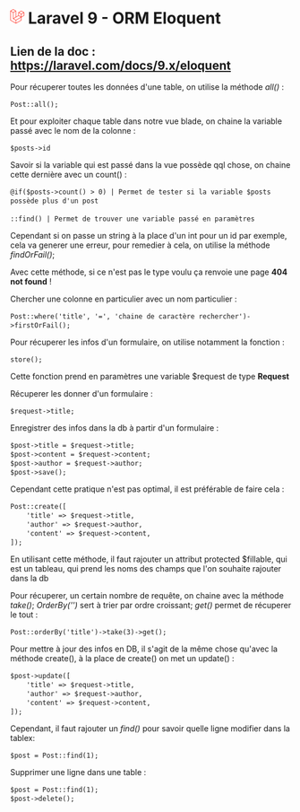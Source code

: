 # ![alt text](./img/logoLaravel.png) Laravel 9 - ORM Eloquent
## <b>Lien de la doc : https://laravel.com/docs/9.x/eloquent</b>

Pour récuperer toutes les données d'une table, on utilise la méthode <i>all()</i> : 
    
    Post::all(); 

Et pour exploiter chaque table dans notre vue blade, on chaine la variable passé avec le nom de la colonne : 

    $posts->id

Savoir si la variable qui est passé dans la vue possède qql chose, on chaine cette dernière avec un count() : 

    @if($posts->count() > 0) | Permet de tester si la variable $posts possède plus d'un post

    ::find() | Permet de trouver une variable passé en paramètres 

Cependant si on passe un string à la place d'un int pour un id par exemple, cela va generer une erreur, pour remedier à cela, 
on utilise la méthode <i>findOrFail()</i>;  

Avec cette méthode, si ce n'est pas le type voulu ça renvoie une page <b>404 not found</b> !

Chercher une colonne en particulier avec un nom particulier : 

    Post::where('title', '=', 'chaine de caractère rechercher')->firstOrFail(); 

Pour récuperer les infos d'un formulaire, on utilise notamment la fonction : 
    
    store(); 

Cette fonction prend en paramètres une variable $request de type <b>Request</b>

Récuperer les donner d'un formulaire : 

    $request->title; 

Enregistrer des infos dans la db à partir d'un formulaire : 

    $post->title = $request->title; 
    $post->content = $request->content; 
    $post->author = $request->author; 
    $post->save(); 

Cependant cette pratique n'est pas optimal, il est préférable de faire cela : 

    Post::create([
        'title' => $request->title, 
        'author' => $request->author, 
        'content' => $request->content, 
    ]); 
    
En utilisant cette méthode, il faut rajouter un attribut protected $fillable, qui est un tableau,
 qui prend les noms des champs que l'on souhaite rajouter dans la db

Pour récuperer, un certain nombre de requête, on chaine avec la méthode <i>take()</i>; <i>OrderBy('')</i> sert à trier par ordre croissant; <i>get()</i> permet de récuperer le tout :

    Post::orderBy('title')->take(3)->get();

Pour mettre à jour des infos en DB, il s'agit de la même chose qu'avec la méthode create(), à la place de create() on met un update() : 

    $post->update([
        'title' => $request->title, 
        'author' => $request->author, 
        'content' => $request->content, 
    ]); 

Cependant, il faut rajouter un <i>find()</i> pour savoir quelle ligne modifier dans la tablex: 

    $post = Post::find(1); 

Supprimer une ligne dans une table : 

    $post = Post::find(1); 
    $post->delete(); 